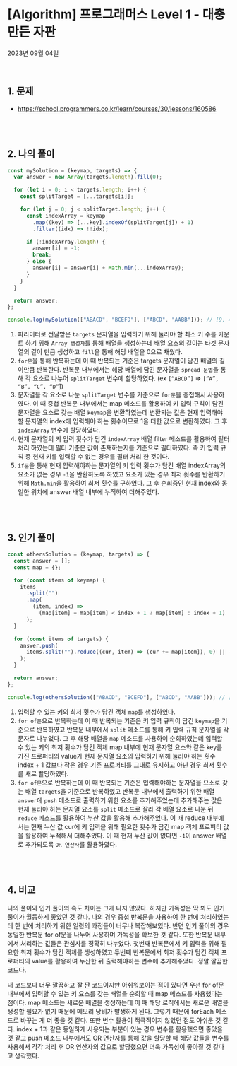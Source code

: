 # [Algorithm] 프로그래머스 Level 1 - 대충 만든 자판

2023년 09월 04일

<br>

## 1. 문제

- https://school.programmers.co.kr/learn/courses/30/lessons/160586

<br>
<br>

## 2. 나의 풀이

```jsx
const mySolution = (keymap, targets) => {
  var answer = new Array(targets.length).fill(0);

  for (let i = 0; i < targets.length; i++) {
    const splitTarget = [...targets[i]];

    for (let j = 0; j < splitTarget.length; j++) {
      const indexArray = keymap
        .map((key) => [...key].indexOf(splitTarget[j]) + 1)
        .filter((idx) => !!idx);

      if (!indexArray.length) {
        answer[i] = -1;
        break;
      } else {
        answer[i] = answer[i] + Math.min(...indexArray);
      }
    }
  }

  return answer;
};

console.log(mySolution(["ABACD", "BCEFD"], ["ABCD", "AABB"])); // [9, 4]
```

1. 파라미터로 전달받은 `targets` 문자열을 입력하기 위해 눌러야 할 최소 키 수를 카운트 하기 위해 `Array 생성자`를 통해 배열을 생성하는데 배열 요소의 길이는 타겟 문자열의 길이 만큼 생성하고 `fill`을 통해 해당 배열을 0으로 채웠다.
2. `for문`을 통해 반복하는데 이 때 반복되는 기준은 targets 문자열이 담긴 배열의 길이만큼 반복한다. 반복문 내부에서는 해당 배열에 담긴 문자열을 `spread 문법`을 통해 각 요소로 나누어 `splitTarget` 변수에 할당하였다. (ex `[“ABCD”]` ⇒ `[”A”, “B”, “C”, “D”`])
3. 문자열을 각 요소로 나눈 `splitTarget` 변수를 기준으로 `for문`을 중첩해서 사용하였다. 이 때 중첩 반복문 내부에서는 map 메소드를 활용하여 키 입력 규칙이 담긴 문자열을 요소로 갖는 배열 `keymap`을 변환하였는데 변환되는 값은 현재 입력해야 할 문자열의 index에 입력해야 하는 횟수이므로 1을 더한 값으로 변환하였다. 그 후 `indexArray` 변수에 할당하였다.
4. 현재 문자열의 키 입력 횟수가 담긴 `indexArray` 배열 filter 메소드를 활용하여 필터 처리 하였는데 필터 기준은 값이 존재하는지를 기준으로 필터하였다. 즉 키 입력 규칙 중 현재 키를 입력할 수 없는 경우를 필터 처리 한 것이다.
5. `if문`을 통해 현재 입력해야하는 문자열의 키 입력 횟수가 담긴 배열 indexArray의 요소가 없는 경우 `-1`을 반환하도록 하였고 요소가 있는 경우 최저 횟수를 반환하기 위해 `Math.min`을 활용하여 최저 횟수를 구하였다. 그 후 순회중인 현재 index와 동일한 위치에 answer 배열 내부에 누적하여 더해주었다.

<br>
<br>

## 3. 인기 풀이

```jsx
const othersSolution = (keymap, targets) => {
  const answer = [];
  const map = {};

  for (const items of keymap) {
    items
      .split("")
      .map(
        (item, index) =>
          (map[item] = map[item] < index + 1 ? map[item] : index + 1)
      );
  }

  for (const items of targets) {
    answer.push(
      items.split("").reduce((cur, item) => (cur += map[item]), 0) || -1
    );
  }

  return answer;
};

console.log(othersSolution(["ABACD", "BCEFD"], ["ABCD", "AABB"])); // [9, 4]
```

1. 입력할 수 있는 키의 최저 횟수가 담긴 객체 `map`를 생성하였다.
2. `for of문`으로 반복하는데 이 때 반복되는 기준은 키 입력 규칙이 담긴 `keymap`을 기준으로 반복하였고 반복문 내부에서 `split` 메소드를 통해 키 입력 규칙 문자열을 각 문자로 나누었다. 그 후 해당 배열을 `map` 메소드를 사용하여 순회하였는데 입력할 수 있는 키의 최저 횟수가 담긴 객체 map 내부에 현재 문자열 요소와 같은 key를 가진 프로퍼티의 value가 현재 문자열 요소의 입력하기 위해 눌러야 하는 횟수 index + 1 값보다 작은 경우 기존 프로퍼티를 그대로 유지하고 아닌 경우 최저 횟수를 새로 할당하였다.
3. `for of문`으로 반복하는데 이 때 반복되는 기준은 입력해야하는 문자열을 요소로 갖는 배열 `targets`을 기준으로 반복하였고 반복문 내부에서 출력하기 위한 배열 `answer`에 `push` 메소드로 출력하기 위한 요소를 추가해주었는데 추가해주는 값은 현재 눌러야 하는 문자열 요소를 `split` 메소드로 잘라 각 배열 요소로 나눈 뒤 `reduce` 메소드를 활용하여 누산 값을 활용해 추가해주었다. 이 때 reduce 내부에서는 현재 누산 값 cur에 키 입력을 위해 필요한 횟수가 담긴 map 객체 프로퍼티 값을 활용하여 누적해서 더해주었다. 이 때 현재 누산 값이 없다면 `-1`이 answer 배열로 추가되도록 `OR 연산자`를 활용하였다.

<br>
<br>

## 4. 비교

나의 풀이와 인기 풀이의 속도 차이는 크게 나지 않았다. 하지만 가독성은 딱 봐도 인기 풀이가 월등하게 좋았던 것 같다. 나의 경우 중첩 반복문을 사용하여 한 번에 처리하였는데 한 번에 처리하기 위한 일련의 과정들이 너무나 복잡해보였다. 반면 인기 풀이의 경우 동일한 반복문 for of문을 나누어 사용하며 가독성을 확보한 것 같다. 또한 반복문 내부에서 처리하는 값들은 관심사를 정확히 나누었다. 첫번째 반복문에서 키 입력을 위해 필요한 최저 횟수가 담긴 객체를 생성하였고 두번째 반복문에서 최저 횟수가 담긴 객체 프로퍼티의 value를 활용하여 누산한 뒤 출력해야하는 변수에 추가해주었다. 정말 깔끔한 코드다.

내 코드보다 너무 깔끔하고 잘 짠 코드이지만 아쉬워보이는 점이 있다면 우선 for of문 내부에서 입력할 수 있는 키 요소를 갖는 배열을 순회할 때 map 메소드를 사용했다는 점이다. map 메소드는 새로운 배열을 생성하는데 이 때 해당 로직에서는 새로운 배열을 생성할 필요가 없기 때문에 메모리 낭비가 발생하게 된다. 그렇기 때문에 forEach 메소드로 바꾸는 게 더 좋을 것 같다. 또한 변수 활용이 적극적이지 않았던 점도 아쉬운 것 같다. index + 1과 같은 동일하게 사용되는 부분이 있는 경우 변수를 활용했으면 좋았을 것 같고 push 메소드 내부에서도 OR 연산자를 통해 값을 할당할 때 해당 값들을 변수를 사용해서 각각 처리 후 OR 연산자의 값으로 할당했으면 더욱 가독성이 좋아질 것 같다고 생각했다.

<br>

